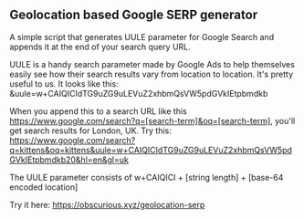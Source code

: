 
## Geolocation based Google SERP generator

A simple script that generates UULE parameter for Google Search and appends it at the end of your search query URL.

UULE is a handy search parameter made by Google Ads to help themselves easily see how their search results vary from location to location. It's pretty useful to us. It looks like this: &uule=w+CAIQICIdTG9uZG9uLEVuZ2xhbmQsVW5pdGVkIEtpbmdkb

When you append this to a search URL like this https://www.google.com/search?q=[search-term]&oq=[search-term], you'll get search results for London, UK. Try this: https://www.google.com/search?q=kittens&oq=kittens&uule=w+CAIQICIdTG9uZG9uLEVuZ2xhbmQsVW5pdGVkIEtpbmdkb20&hl=en&gl=uk

The UULE parameter consists of w+CAIQICI + [string length] + [base-64 encoded location]



Try it here: https://obscurious.xyz/geolocation-serp

